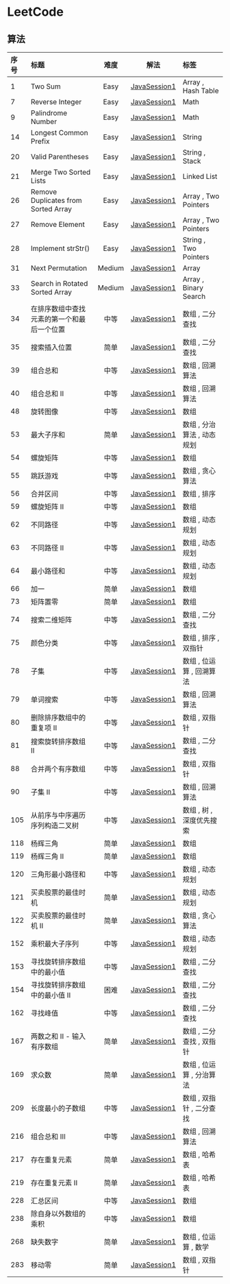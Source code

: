 # LeetCode

## 算法

| 序号 | 标题 | 难度 | 解法 | 标签 |
| :- | :- | :-: | :-: | :- |
| 1 | Two Sum | Easy | [JavaSession1](1.two-sum.java) | Array , Hash Table |
| 7 | Reverse Integer | Easy |[JavaSession1](7.reverse-integer.java) | Math |
| 9 | Palindrome Number | Easy | [JavaSession1](9.palindrome-number.java) | Math |
| 14 | Longest Common Prefix| Easy | [JavaSession1](14.longest-common-prefix.java) | String |
| 20 | Valid Parentheses | Easy | [JavaSession1](20.valid-parentheses.java) | String , Stack |
| 21 | Merge Two Sorted Lists | Easy | [JavaSession1](21.merge-two-sorted-lists.java) | Linked List |
| 26 | Remove Duplicates from Sorted Array | Easy | [JavaSession1](26.remove-duplicates-from-sorted-array.java) | Array , Two Pointers |
| 27 | Remove Element | Easy | [JavaSession1](27.remove-element.java) | Array , Two Pointers |
| 28 | Implement strStr() | Easy | [JavaSession1](28.implement-str-str.java) | String , Two Pointers |
| 31 | Next Permutation | Medium | [JavaSession1](31.next-permutation.java) | Array |
| 33 | Search in Rotated Sorted Array | Medium | [JavaSession1](33.search-in-rotated-sorted-array.java) | Array , Binary Search |
| 34 | 在排序数组中查找元素的第一个和最后一个位置 | 中等 | [JavaSession1](34.在排序数组中查找元素的第一个和最后一个位置.java) | 数组 , 二分查找 |
| 35 | 搜索插入位置 | 简单 | [JavaSession1](35.搜索插入位置.java) | 数组 , 二分查找 |
| 39 | 组合总和 | 中等 | [JavaSession1](39.组合总和.java) | 数组 , 回溯算法 |
| 40 | 组合总和 II | 中等 | [JavaSession1](40.组合总和-ii.java) | 数组 , 回溯算法 |
| 48 | 旋转图像 | 中等 | [JavaSession1](48.旋转图像.java) | 数组 |
| 53 | 最大子序和 | 简单 | [JavaSession1](53.最大子序和.java) | 数组 , 分治算法 , 动态规划 |
| 54 | 螺旋矩阵 | 中等 | [JavaSession1](54.螺旋矩阵.java) | 数组 |
| 55 | 跳跃游戏 | 中等 | [JavaSession1](55.跳跃游戏.java) | 数组 , 贪心算法 |
| 56 | 合并区间 | 中等 | [JavaSession1](56.合并区间.java) | 数组 , 排序 |
| 59 | 螺旋矩阵 II | 中等 | [JavaSession1](59.螺旋矩阵-ii.java) | 数组 |
| 62 | 不同路径 | 中等 | [JavaSession1](62.不同路径.java) | 数组 , 动态规划 |
| 63 | 不同路径 II | 中等 | [JavaSession1](63.不同路径-ii.java) | 数组 , 动态规划 |
| 64 | 最小路径和 | 中等 | [JavaSession1](64.最小路径和.java) | 数组 , 动态规划 |
| 66 | 加一 | 简单 | [JavaSession1](66.加一.java) | 数组 |
| 73 | 矩阵置零 | 简单 | [JavaSession1](73.矩阵置零.java) | 数组 |
| 74 | 搜索二维矩阵 | 中等 | [JavaSession1](74.搜索二维矩阵.java) | 数组 , 二分查找 |
| 75 | 颜色分类 | 中等 | [JavaSession1](75.颜色分类.java) | 数组 , 排序 , 双指针 |
| 78 | 子集 | 中等 | [JavaSession1](78.子集.java) | 数组 , 位运算 , 回溯算法 |
| 79 | 单词搜索 | 中等 | [JavaSession1](79.单词搜索.java) | 数组 , 回溯算法 |
| 80 | 删除排序数组中的重复项 II | 中等 | [JavaSession1](80.删除排序数组中的重复项-ii.java) | 数组 , 双指针 |
| 81 | 搜索旋转排序数组 II | 中等 | [JavaSession1](81.搜索旋转排序数组-ii.java) | 数组 , 二分查找 |
| 88 | 合并两个有序数组 | 中等 | [JavaSession1](88.合并两个有序数组.java) | 数组 , 双指针 |
| 90 | 子集 II | 中等 | [JavaSession1](90.子集-ii.java) | 数组 , 回溯算法 |
| 105 | 从前序与中序遍历序列构造二叉树 | 中等 | [JavaSession1](105.从前序与中序遍历序列构造二叉树.java) | 数组 , 树 , 深度优先搜索 |
| 118 | 杨辉三角 | 简单 | [JavaSession1](118.杨辉三角.java) | 数组 |
| 119 | 杨辉三角 II | 简单 | [JavaSession1](119.杨辉三角-ii.java) | 数组 |
| 120 | 三角形最小路径和 | 中等 | [JavaSession1](120.三角形最小路径和.java) | 数组 , 动态规划 |
| 121 | 买卖股票的最佳时机 | 简单 | [JavaSession1](121.买卖股票的最佳时机.java) | 数组 , 动态规划 |
| 122 | 买卖股票的最佳时机 II | 简单 | [JavaSession1](122.买卖股票的最佳时机-ii.java) | 数组 , 贪心算法 |
| 152 | 乘积最大子序列 | 中等 | [JavaSession1](152.乘积最大子序列.java) | 数组 , 动态规划 |
| 153 | 寻找旋转排序数组中的最小值 | 中等 | [JavaSession1](153.寻找旋转排序数组中的最小值.java) | 数组 , 二分查找 |
| 154 | 寻找旋转排序数组中的最小值 II | 困难 | [JavaSession1](154.寻找旋转排序数组中的最小值-ii.java) | 数组 , 二分查找 |
| 162 | 寻找峰值 | 中等 | [JavaSession1](162.寻找峰值.java) | 数组 , 二分查找 |
| 167 | 两数之和 II - 输入有序数组 | 简单 | [JavaSession1](167.两数之和-ii-输入有序数组.java) | 数组 , 二分查找 , 双指针 |
| 169 | 求众数 | 简单 | [JavaSession1](169.求众数.java) | 数组 , 位运算 , 分治算法 |
| 209 | 长度最小的子数组 | 中等 | [JavaSession1](209.长度最小的子数组.java) | 数组 , 双指针 , 二分查找 |
| 216 | 组合总和 III | 中等 | [JavaSession1](216.组合总和-iii.java) | 数组 , 回溯算法 |
| 217 | 存在重复元素 | 简单 | [JavaSession1](217.存在重复元素.java) | 数组 , 哈希表 |
| 219 | 存在重复元素 II | 简单 | [JavaSession1](219.存在重复元素-ii.java) | 数组 , 哈希表 |
| 228 | 汇总区间 | 中等 | [JavaSession1](228.汇总区间.java) | 数组 |
| 238 | 除自身以外数组的乘积 | 中等 | [JavaSession1](238.除自身以外数组的乘积.java) | 数组 |
| 268 | 缺失数字 | 简单 | [JavaSession1](268.缺失数字.java) | 数组 , 位运算 , 数学 |
| 283 | 移动零 | 简单 | [JavaSession1](283.移动零.java) | 数组 , 双指针 |
